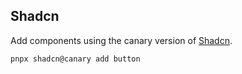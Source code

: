## Shadcn

Add components using the canary version of [Shadcn](https://ui.shadcn.com/).

```bash
pnpx shadcn@canary add button
```
